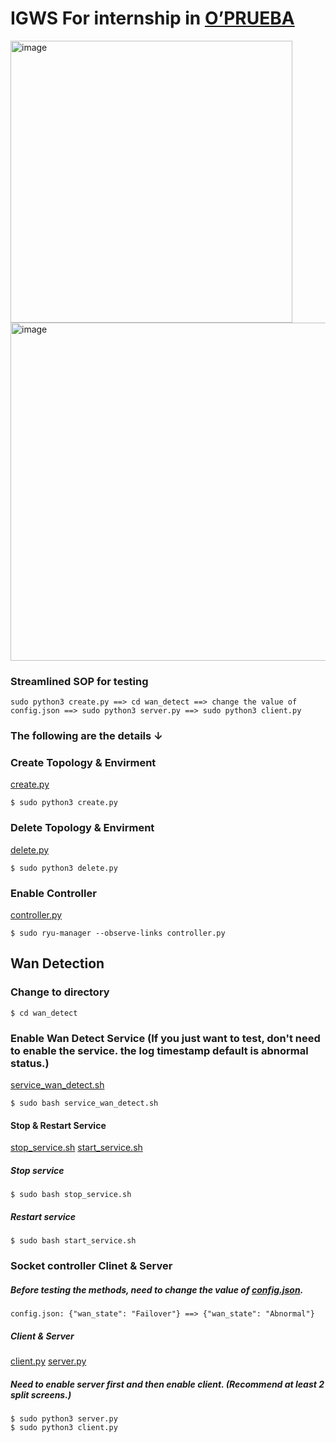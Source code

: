 # IGWS For internship in [O’PRUEBA](https://www.oprueba.com/)
<img width="451" alt="image" src="https://user-images.githubusercontent.com/8721804/203735502-8222cb7d-05b5-41ba-bb5d-d8d15ae3e2ed.png">
<img width="541" alt="image" src="https://user-images.githubusercontent.com/8721804/203735372-ba2b807b-a8d5-4376-ade7-b4c9c293938a.png">

### Streamlined SOP for testing
``
sudo python3 create.py ==> cd wan_detect ==> change the value of config.json ==> sudo python3 server.py ==> sudo python3 client.py
``
### The following are the details ↓

### Create Topology & Envirment
[create.py](https://github.com/BlackLutos/IGWS/blob/main/create.py)
```
$ sudo python3 create.py
```
### Delete Topology & Envirment
[delete.py](https://github.com/BlackLutos/IGWS/blob/main/delete.py)
```
$ sudo python3 delete.py
```
### Enable Controller
[controller.py](https://github.com/BlackLutos/IGWS/blob/main/controller.py)
```
$ sudo ryu-manager --observe-links controller.py
```

## Wan Detection
### Change to directory
```
$ cd wan_detect 
```

### Enable Wan Detect Service (If you just want to test, don't need to enable the service. the log timestamp default is abnormal status.)
[service_wan_detect.sh](https://github.com/BlackLutos/IGWS/blob/main/wan_detect/service_wan_detect.sh)
```
$ sudo bash service_wan_detect.sh
```
#### Stop & Restart Service
[stop_service.sh](https://github.com/BlackLutos/IGWS/blob/main/wan_detect/stop_service.sh)
[start_service.sh](https://github.com/BlackLutos/IGWS/blob/main/wan_detect/start_service.sh)
##### Stop service
```
$ sudo bash stop_service.sh
```
##### Restart service
```
$ sudo bash start_service.sh
```
### Socket controller Clinet & Server
##### Before testing the methods, need to change the value of [config.json](https://github.com/BlackLutos/IGWS/blob/main/wan_detect/config.json).
``
config.json: {"wan_state": "Failover"} ==> {"wan_state": "Abnormal"}
``
##### Client & Server
[client.py](https://github.com/BlackLutos/IGWS/blob/main/wan_detect/client.py)
[server.py](https://github.com/BlackLutos/IGWS/blob/main/wan_detect/server.py)
##### Need to enable server first and then enable client. (Recommend at least 2 split screens.)
```
$ sudo python3 server.py
$ sudo python3 client.py
```

